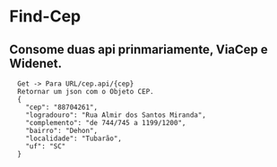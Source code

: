 # Find-Cep

## Consome duas api prinmariamente, ViaCep e Widenet.

```
  Get -> Para URL/cep.api/{cep}
  Retornar um json com o Objeto CEP.
  {
    "cep": "88704261",
    "logradouro": "Rua Almir dos Santos Miranda",
    "complemento": "de 744/745 a 1199/1200",
    "bairro": "Dehon",
    "localidade": "Tubarão",
    "uf": "SC"
  }
```
